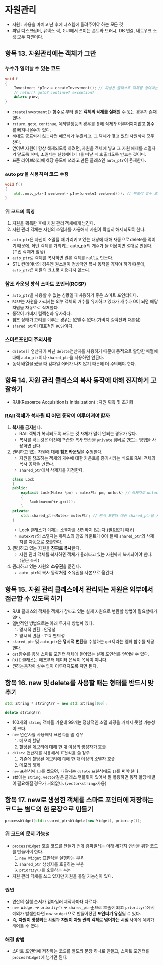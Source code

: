 # 자원관리
- 자원 : 사용을 마치고 난 후에 시스템에 돌려주어야 하는 모든 것
- 파일 디스크립터, 뮤텍스 락, GUI에서 쓰이는 폰트와 브러시, DB 연결, 네트워크 소켓 모두 자원이다.

## 항목 13. 자원관리에는 객체가 그만
### 누수가 일어날 수 있는 코드
```cpp
void f
{
    Investment *pInv = createInvestment(); // 파생된 클래스의 객체를 얻어내는 팩토리 함수
    // return? goto? continue? exception?
    delete pInv;
}
```
- `createInvestment()` 함수로 부터 얻은 **객체의 삭제를 실패**할 수 있는 경우가 존재한다.
- `return`, `goto`, `continue`, 예외발생등의 경우를 통해 삭제가 이루어지지않고 함수를 빠져나올수가 있다.
- 제대로 종료되지 않는다면 메모리가 누출되고, 그 객체가 갖고 있던 자원까지 모두 샌다.
- 얻어낸 자원이 항상 해제되도록 하려면, 자원을 객체에 넣고 그 자원 해제를 소멸자가 맡도록 하며, 소멸자는 실행제어가 `f`를 떠날 때 호출되도록 만드는 것이다.
- 표준 라이브러리에 해당 용도에 쓰라고 만든 클래스인 `auto_ptr`이 존재한다.

### auto ptr을 사용하여 코드 수정
```cpp
void f()
{
    std::auto_ptr<Investment> pInv(createInvestment()); // 팩토리 함수 호출
}

```

### 위 코드의 특징
1. 자원을 획득한 후에 자원 관리 객체에게 넘긴다.
2. 자원 관리 객체는 자신의 소멸자를 사용해서 자원이 확실히 해제되도록 한다.

- `auto_ptr`은 자신이 소멸될 때 가리키고 있는 대상에 대해 자동으로 delete를 먹이기 때문에, 어떤 객체를 가리키는 auto_ptr의 개수가 둘 이상이면 절대로 안된다. (두번 삭제가 발생)
- `auto_ptr`로 객체를 복사하면 원본 객체를 `null`로 만든다.
- STL 컨테이너의 경우엔 원소들이 정상적인 복사 동작을 가져야 하기 떄문에, `auto_ptr`은 이들의 원소로 허용되지 않는다.

### 참조 카운팅 방식 스마트 포인터(RCSP)
- `auto_ptr`을 사용할 수 없는 상황일때 사용하기 좋은 스마트 포인터이다.
- `RCSP`는 자원을 가리키는 외부 객체의 개수를 유지하고 있다가 개수가 0이 되면 해당 자원을 자동으로 삭제한다.
- 동작이 가비지 컬렉션과 유사하다.
- 참조 상태가 고리를 이루는 경우는 없앨 수 없다.(가비지 컬렉션과 다른점)
- `shared_ptr`이 대표적인 `RCSP`이다.

### 스마트포인터 주의사항
- `delete[]` 연산자가 아닌 `delete`연산자를 사용하기 때문에 동적으로 할당한 배열에 대해 `auto_ptr`이나 `shared_ptr`을 사용하면 안된다.
- 동적 배열을 썼을 때 컴파일 에러가 나지 않기 때문에 더 주의해야 한다.

## 항목 14. 자원 관리 클래스의 복사 동작에 대해 진지하게 고찰하기
- RAII(Resource Acquisition Is Initialization) : 자원 획득 및 초기화

### RAII 객체가 복사될 때 어떤 동작이 이루어져야 할까
1. **복사를 금지**한다.
    - RAII 객체가 복사되도록 놔두는 것 자체가 말이 안되는 경우가 많다.
    - 복사를 막는것은 이전에 학습한 복사 연산을 `private` 멤버로 만드는 방법을 사용하면 된다.
2. 관리하고 있는 자원에 대해 **참조 카운팅**을 수행한다.
    - 자원을 참조하는 객체의 개수에 대한 카운트를 증가시키는 식으로 RAII 객체의 복사 동작을 만든다.
    - `shared_ptr`에서 삭제자를 지정한다.
    ```cpp
    class Lock
    {
    public:
        explicit Lock(Mutex *pm) : mutexPtr(pm, unlock) // 삭제자로 unlock 함수 사용
        {
            lock(mutexPtr.get());
        }
    private:
        std::shared_ptr<Mutex> mutexPtr; // 원시 포인터 대신 shared_ptr을 사용
    }
    ```
    - Lock 클래스가 이제는 소멸자를 선언하지 않는다.(필요없기 때문)
    - `mutexPtr`의 소멸자는 뮤텍스의 참조 카운트가 0이 될 때 `shared_ptr`의 삭제자를 자동으로 호출한다.
3. 관리하고 있는 자원을 **진짜로 복사**한다.
    - 자원 관리 객체를 복사하면 객체가 둘러싸고 있는 자원까지 복사되어야 한다.(깊은 복사)
4. 관리하고 있는 자원의 **소유권**을 옮긴다.
    - `auto_ptr`의 복사 동작처럼 소유권을 사본으로 옮긴다.

## 항목 15. 자원 관리 클래스에서 관리되는 자원은 외부에서 접근할 수 있도록 하기
- RAII 클래스의 객체를 객체가 감싸고 있는 실제 자원으로 변환할 방법이 필요할때가 있다.
- 일반적인 방법으로는 아래 두가지 방법이 있다.
    1. 명시적 변환 : 안정성
    2. 암시적 변환 : 고객 편의성
- `shared_ptr` 및 `auto_ptr`은 **명시적 변환**을 수행하는 `get`이라는 멤버 함수를 제공한다.
- `get`함수를 통해 스마트 포인터 객체에 들어있는 실제 포인터를 얻어낼 수 있다.
- `RAII` 클래스는 애초부터 데이터 은닉이 목적이 아니다.
- 원하는동작이 실수 없이 이루어지도록 하면 된다.

## 항목 16. new 및 delete를 사용할 때는 형태를 반드시 맞추기
```cpp
std::string * stringArr = new std::string[100];

delete stringArr;
```
- 100개의 `string` 객체들 가운데 99개는 정상적인 소멸 과정을 거치지 못할 가능성이 크다.
- `new` 연산자를 사용해서 표현식을 쓸 경우
    1. 메모리 할당
    2. 할당된 메모리에 대해 한 개 이상의 생성자가 호출
- `delete` 연산자를 사용해서 표현식을 쓸 경우
    1. 기존에 할당된 메모리에 대해 한 개 이상의 소멸자 호출
    2. 메모리 해제
- `new` 표현식에 `[]`를 썼으면, 대응되는 `delete` 표현식에도 `[]`를 써야 한다.
- std에는 `string`, `vector`같은 클래스 템플릿이 있어서 잘 활용하면 동적 할당 배열이 필요해질 경우가 거의없다. (`vector<string>`사용)

## 항목 17. new로 생성한 객체를 스마트 포인터에 저장하는 코드는 별도의 한 문장으로 만들기
```cpp
processWidget(std::shared_ptr<Widget>(new Widget), priority());
```

### 위 코드의 문제 가능성
- `processWidget` 호출 코드를 만들기 전에 컴파일러는 아래 세가지 연산을 위한 코드를 만들어야 한다.
    1. `new Widget` 표현식을 실행하는 부분
    2. `shared_ptr` 생성자를 호출하는 부분
    3. `priority()`를 호출하는 부분
- 자원 관리 객체를 쓰고 있지만 자원을 흘릴 가능성이 있다.

### 원인
- 연산의 실행 순서가 컴파일러 제작사마다 다르다.
- `new Widget` -> `priority()` -> `shared_ptr`순으로 호출이 되고 `priority()`에서 예외가 발생한다면 `new widget`으로 만들어졌던 **포인터가 유실**될 수 있다.
- 즉, **자원이 생성되는 시점**과 **자원이 자원 관리 객체로 넘어가는 시점** 사이에 예외가 끼어들 수 있다.

### 해결 방법
- 스마트 포인터에 저장하는 코드를 별도의 문장 하나로 만들고, 스마트 포인터를 `processWidget`에 넘기면 된다.
